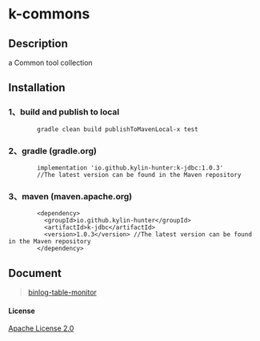 # k-commons

## Description

a Common tool collection


## Installation

### 1、build and publish to local

```
        gradle clean build publishToMavenLocal-x test
```

### 2、gradle (gradle.org)

```
        implementation 'io.github.kylin-hunter:k-jdbc:1.0.3' 
        //The latest version can be found in the Maven repository 

```

### 3、maven (maven.apache.org)

```
        <dependency>
          <groupId>io.github.kylin-hunter</groupId>
          <artifactId>k-jdbc</artifactId>
          <version>1.0.3</version> //The latest version can be found in the Maven repository
        </dependency>

```

## Document

> [binlog-table-monitor](doc/binlog-table-monitor/binlog-table-monitor.md)

#### License

[Apache License 2.0](https://www.apache.org/licenses/LICENSE-2.0)
